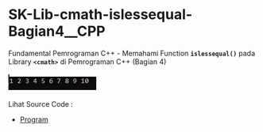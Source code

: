# SK-Lib-cmath-islessequal-Bagian4__CPP
Fundamental Pemrograman C++ - Memahami Function <code><b>islessequal()</b></code> pada Library <code><b>&lt;cmath></b></code> di Pemrograman C++ (Bagian 4)<br><br>
<img src="https://github.com/RizkyKhapidsyah/SK-Lib-cmath-islessequal-Bagian4__CPP/blob/master/SK-Lib-cmath-islessequal-Bagian4__CPP/result/001.PNG"><br><br>
Lihat Source Code : <br>
- <a href="https://github.com/RizkyKhapidsyah/SK-Lib-cmath-islessequal-Bagian4__CPP/blob/master/SK-Lib-cmath-islessequal-Bagian4__CPP/Source.cpp">Program</a>

